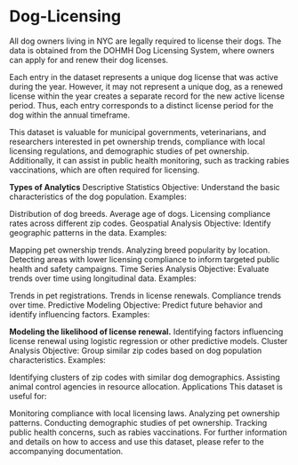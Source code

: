 # Dog-Licensing

All dog owners living in NYC are legally required to license their dogs. The data is obtained from the DOHMH Dog Licensing System, where owners can apply for and renew their dog licenses.

Each entry in the dataset represents a unique dog license that was active during the year. However, it may not represent a unique dog, as a renewed license within the year creates a separate record for the new active license period. Thus, each entry corresponds to a distinct license period for the dog within the annual timeframe.

This dataset is valuable for municipal governments, veterinarians, and researchers interested in pet ownership trends, compliance with local licensing regulations, and demographic studies of pet ownership. Additionally, it can assist in public health monitoring, such as tracking rabies vaccinations, which are often required for licensing.


**Types of Analytics**
Descriptive Statistics
Objective: Understand the basic characteristics of the dog population.
Examples:

Distribution of dog breeds.
Average age of dogs.
Licensing compliance rates across different zip codes.
Geospatial Analysis
Objective: Identify geographic patterns in the data.
Examples:

Mapping pet ownership trends.
Analyzing breed popularity by location.
Detecting areas with lower licensing compliance to inform targeted public health and safety campaigns.
Time Series Analysis
Objective: Evaluate trends over time using longitudinal data.
Examples:

Trends in pet registrations.
Trends in license renewals.
Compliance trends over time.
Predictive Modeling
Objective: Predict future behavior and identify influencing factors.
Examples:

**Modeling the likelihood of license renewal.**
Identifying factors influencing license renewal using logistic regression or other predictive models.
Cluster Analysis
Objective: Group similar zip codes based on dog population characteristics.
Examples:

Identifying clusters of zip codes with similar dog demographics.
Assisting animal control agencies in resource allocation.
Applications
This dataset is useful for:

Monitoring compliance with local licensing laws.
Analyzing pet ownership patterns.
Conducting demographic studies of pet ownership.
Tracking public health concerns, such as rabies vaccinations.
For further information and details on how to access and use this dataset, please refer to the accompanying documentation.






